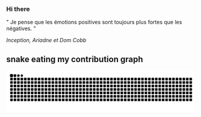 ### Hi there

<!-- INSERT QUOTE START --> 

" Je pense que les émotions positives sont toujours plus fortes que les négatives. "

_Inception, Ariadne et Dom Cobb_

<!-- INSERT QUOTE END -->

## snake eating my contribution graph
![snake gif](https://github.com/Loupthevenin/Loupthevenin/blob/output/github-contribution-grid-snake-dark.svg)
